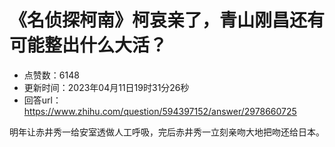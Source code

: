 # 《名侦探柯南》柯哀亲了，青山刚昌还有可能整出什么大活？
- 点赞数：6148
- 更新时间：2023年04月11日19时31分26秒
- 回答url：https://www.zhihu.com/question/594397152/answer/2978660725
<body>
 <p data-pid="ZwCV5UUI">明年让赤井秀一给安室透做人工呼吸，完后赤井秀一立刻亲吻大地把吻还给日本。</p>
</body>